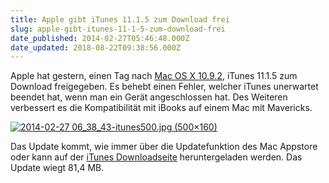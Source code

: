 ```yaml
---
title: Apple gibt iTunes 11.1.5 zum Download frei
slug: apple-gibt-itunes-11-1-5-zum-download-frei
date_published: 2014-02-27T05:46:48.000Z
date_updated: 2018-08-22T09:38:56.000Z
---
```


Apple hat gestern, einen Tag nach [Mac OS X ](__GHOST_URL__/apple-veroeffentlicht-mac-osx-10-9-2-mit-goto-fail-ssl-bugfix/)[10.9.2](__GHOST_URL__/apple-veroeffentlicht-mac-osx-10-9-2-mit-goto-fail-ssl-bugfix/), iTunes 11.1.5 zum Download freigegeben. Es behebt einen Fehler, welcher iTunes unerwartet beendet hat, wenn man ein Gerät angeschlossen hat. Des Weiteren verbessert es die Kompatibilität mit iBooks auf einem Mac mit Mavericks.

[![2014-02-27 06_38_43-itunes500.jpg (500×160)](//picdump.thafaker.de/2014/02/2014-02-27-06_38_43-itunes500.jpg-500×160.png)](__GHOST_URL__/apple-gibt-itunes-11-1-5-zum-download-frei/2014-02-27-06_38_43-itunes500-jpg-500x160/)

Das Update kommt, wie immer über die Updatefunktion des Mac Appstore oder kann auf der [iTunes Downloadseite](https://www.apple.com/de/itunes/download/) heruntergeladen werden. Das Update wiegt 81,4 MB.
